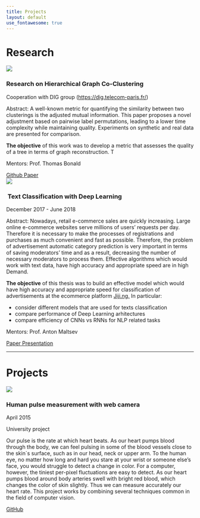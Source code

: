 ```yaml
---
title: Projects
layout: default
use_fontawesome: true
---
```


<!-- Research -->
<h1 class="section-title">Research</h1>

<!-- Hierarchical Graph Co-Clustering Section -->
<div class="row content-row">
    <div class="col-12 col-sm-4 image-wrapper">
        <!-- You can change the image source to a relevant image -->
        <img src="{{ site.baseurl }}/images/graph-coclustering.jpg">
    </div>
    <div class="col-12 col-sm-8">
        <h3>Research on Hierarchical Graph Co-Clustering</h3>
        <p class="italic">Cooperation with DIG group (<a href="https://dig.telecom-paris.fr/">https://dig.telecom-paris.fr/</a>)</p>
        <p><span class="bold">Abstract:</span> A well-known metric for quantifying the similarity between two clusterings is the adjusted mutual information. This paper proposes a novel adjustment based on pairwise label permutations, leading to a lower time complexity while maintaining quality. Experiments on synthetic and real data are presented for comparison.</p>
        <p><b>The objective</b> of this work was to develop a metric that assesses the quality of a tree in terms of graph reconstruction. T</p>
        <p><span class="bold"> Mentors:</span> Prof. Thomas Bonald</p>
        <a href="https://github.com/denyslazarenko/A-Novel-Information-Theoretic-Metric-for-Labeled-Trees" class="btn btn-light">
            <i class="fa fa-github"></i> Github
        </a>
        <a href="https://arxiv.org/abs/2103.12641" class="btn btn-light">
            <i class="fa fa-file"></i> Paper
        </a>
    </div>
</div>


<div class="row content-row">
<div class="col-12 col-sm-4 image-wrapper">
    <img src="{{ site.baseurl }}/images/thesis.jpg">
</div>
<div class="col-12 col-sm-8">
    <h3>​ Text Classification with Deep Learning </h3>
    <p class="italic">December 2017 - June 2018 </p>
    <p><span class="bold">Abstract:</span> Nowadays, retail e-commerce sales are quickly increasing. Large online e-commerce websites serve millions of users’ requests per day. Therefore it is necessary to make the processes of registrations and purchases as much convenient and fast as possible. Therefore, the problem of advertisement automatic category prediction is very important in terms of saving moderators’ time and as a result, decreasing the number of necessary moderators to process them. Effective algorithms which would work with text data, have high accuracy and appropriate speed are in high Demand.</p>
    <p><b>The objective</b> of this thesis was to build an effective model which would have high accuracy and appropriate speed for classification of advertisements at the ecommerce platform <a href="https://jiji.ng/">Jiji.ng.</a> 
    In particular:
        <ul>
            <li> consider different models that are used for texts classification </li>
            <li> compare performance of Deep Learning arhitectures </li>
            <li> compare efficiency of CNNs vs RNNs for NLP related tasks </li>
        </ul>
    </p>
    <p><span class="bold"> Mentors:</span> Prof. Anton Maltsev</p>
    <a href="https://github.com/tankz0r/Bachelor_thesis/blob/master/Thesis/thesis.pdf" class="btn btn-light">
        <i class="fa fa-file"></i> Paper
    </a>
    <a href="https://github.com/tankz0r/Bachelor_thesis/blob/master/Presentation/presentation.pdf" class="btn btn-light">
        <i class="fa fa-file"></i> Presentation
    </a>
</div>
</div>
<hr>

<!-- Projects -->
<h1 class="section-title">Projects</h1>

<div class="row content-row">
<div class="col-12 col-sm-4">
    <img src="{{ site.baseurl }}/images/landmark.png">
</div>
<div class="col-12 col-sm-8">
    <h3>Human pulse measurement with web camera</h3>
    <p class="italic">April 2015</p>
    <p class="note">
        <i class="fa fa-star"></i>
        University project
    </p>
    <p>Our pulse is the rate at which heart beats. As our heart pumps blood through the body, we can feel pulsing in some of the blood vessels close to the skin`s surface, such as in our head, neck or upper arm. To the human eye, no matter how long and hard you stare at your wrist or someone else’s face, you would struggle to detect a change in color. For a computer, however, the tiniest per-pixel fluctuations are easy to detect. As our heart pumps blood around body arteries swell with bright red blood, which changes the color of skin slightly. Thus we can measure accurately our heart rate. This project works by combining several techniques common in the field of computer vision.</p>
    <a href="https://github.com/tankz0r/KPI-2016-Human-pulse-measurement" class="btn btn-light">
        <i class="fab fa-github"></i> GitHub
    </a>
</div>
</div>
